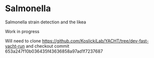 # Salmonella
Salmonella strain detection and the likea

Work in progress


Will need to clone https://github.com/KoslickiLab/YACHT/tree/dev-fast-yacht-run
and checkout commit 653a247f10b036435f43636858a97ad1f7237687
